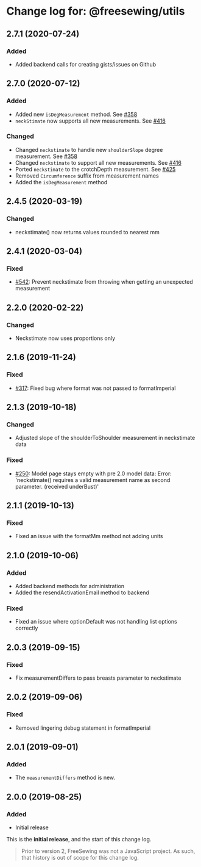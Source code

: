 # Change log for: @freesewing/utils


## 2.7.1 (2020-07-24)

### Added

 - Added backend calls for creating gists/issues on Github

## 2.7.0 (2020-07-12)

### Added

 - Added new `isDegMeasurement` method. See [#358](https://github.com/freesewing/freesewing/issues/358)
 - `neckStimate` now supports all new measurements. See [#416](https://github.com/freesewing/freesewing/issues/416)

### Changed

 - Changed `neckstimate` to handle new `shoulderSlope` degree measurement. See [#358](https://github.com/freesewing/freesewing/issues/358)
 - Changed `neckstimate` to support all new measurements. See [#416](https://github.com/freesewing/freesewing/issues/416)
 - Ported `neckstimate` to the crotchDepth measurement. See [#425](https://github.com/freesewing/freesewing/issues/425)
 - Removed `Circumference` suffix from measurement names
 - Added the `isDegMeasurement` method

## 2.4.5 (2020-03-19)

### Changed

 - neckstimate() now returns values rounded to nearest mm

## 2.4.1 (2020-03-04)

### Fixed

 - [#542](https://github.com/freesewing/freesewing.org/issues/542): Prevent neckstimate from throwing when getting an unexpected measurement 

## 2.2.0 (2020-02-22)

### Changed

 - Neckstimate now uses proportions only

## 2.1.6 (2019-11-24)

### Fixed

 - [#317](https://github.com/freesewing/freesewing.org/issues/317): Fixed bug where format was not passed to formatImperial

## 2.1.3 (2019-10-18)

### Changed

 - Adjusted slope of the shoulderToShoulder measurement in neckstimate data

### Fixed

 - [#250](https://github.com/freesewing/freesewing.org/issues/250): Model page stays empty with pre 2.0 model data: Error: 'neckstimate() requires a valid measurement name as second parameter. (received underBust)'

## 2.1.1 (2019-10-13)

### Fixed

 - Fixed an issue with the formatMm method not adding units

## 2.1.0 (2019-10-06)

### Added

 - Added backend methods for administration
 - Added the resendActivationEmail method to backend

### Fixed

 - Fixed an issue where optionDefault was not handling list options correctly

## 2.0.3 (2019-09-15)

### Fixed

 - Fix measurementDiffers to pass breasts parameter to neckstimate

## 2.0.2 (2019-09-06)

### Fixed

 - Removed lingering debug statement in formatImperial

## 2.0.1 (2019-09-01)

### Added

 - The `measurementDiffers` method is new.

## 2.0.0 (2019-08-25)

### Added

 - Initial release


This is the **initial release**, and the start of this change log.

> Prior to version 2, FreeSewing was not a JavaScript project.
> As such, that history is out of scope for this change log.

